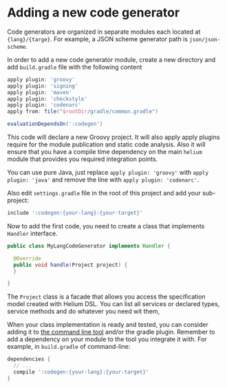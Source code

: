 Adding a new code generator
===========================

Code generators are organized in separate modules each located at `{lang}/{targe}`.
For example, a JSON scheme generator path is `json/json-scheme`.

In order to add a new code generator module, create a new directory and 
add `build.gradle` file with the following content
```groovy
apply plugin: 'groovy'
apply plugin: 'signing'
apply plugin: 'maven'
apply plugin: 'checkstyle'
apply plugin: 'codenarc'
apply from: file("$rootDir/gradle/common.gradle")

evaluationDependsOn(':codegen')
```

This code will declare a new Groovy project. It will also apply apply plugins require
for the module publication and static code analysis. Also it will ensure that you have
a compile time dependency on the main `helium` module that provides you required integration points.

You can use pure Java, just replace
`apply plugin: 'groovy'` with `apply plugin: 'java'` and remove the line with
`apply plugin: 'codenarc'`.

Also edit `settings.gradle` file in the root of this project and add your sub-project:
```groovy
include ':codegen:{your-lang}:{your-target}'
```

Now to add the first code, you need to create a class that implements `Handler` interface.

```java
public class MyLangCodeGenerator implements Handler {

  @Override
  public void handle(Project project) {
  }

}
```

The `Project` class is a facade that allows you access the specification model created with
Helium DSL. You can list all services or declared types, service methods and do whatever you need wit them,

When your class implementation is ready and tested, you can consider adding it to 
[the command line tool](https://github.com/stanfy/helium/tree/master/command-line#adding-a-new-handler) 
and/or the gradle plugin. 
Remember to add a dependency on your module to the tool you integrate it with.
For example, in `build.gradle` of command-line:
```groovy
dependencies {
  // ...
  compile ':codegen:{your-lang}:{your-target}'
}
```
